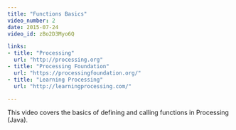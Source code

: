 ```yaml
---
title: "Functions Basics"
video_number: 2
date: 2015-07-24
video_id: zBo2D3Myo6Q

links: 
- title: "Processing"
  url: "http://processing.org"
- title: "Processing Foundation"
  url: "https://processingfoundation.org/"
- title: "Learning Processing"
  url: "http://learningprocessing.com/"

---
```


This video covers the basics of defining and calling functions in Processing (Java).
